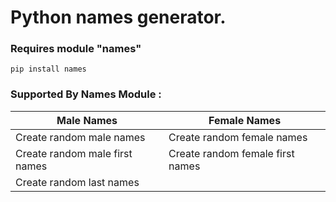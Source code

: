 # Python names generator.

### Requires module "names"
`pip install names`

### Supported By Names Module :

| Male Names                               | Female Names                             |
| ---------------------------------------- | ---------------------------------------- |
| Create random male names                 | Create random female names               |
|Create random male first names            | Create random female first names         |
|Create random last names|


